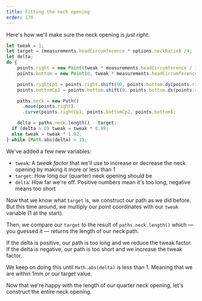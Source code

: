 ```yaml
---
title: Fitting the neck opening
order: 170
---
```


Here's how we'll make sure the neck opening is *just right*:

```js
let tweak = 1;
let target = (measurements.headCircumference * options.neckRatio) /4;
let delta;
do {
	points.right = new Point(tweak * measurements.headCircumference / 10, 0);
	points.bottom = new Point(0, tweak * measurements.headCircumference / 12);

	points.rightCp1 = points.right.shift(90, points.bottom.dy(points.right)/2);
	points.bottomCp2 = points.bottom.shift(0, points.bottom.dx(points.right)/2);

	paths.neck = new Path()
	  .move(points.right)
	  .curve(points.rightCp1, points.bottomCp2, points.bottom);

	delta = paths.neck.length() - target;
  if (delta > 0) tweak = tweak * 0.99;
  else tweak = tweak * 1.02;
} while (Math.abs(delta) > 1);
```

We've added a few new variables:

 - `tweak`: A *tweak factor* that we'll use to increase or decrease the neck opening by making it more or less than 1
 - `target`: How long our (quarter) neck opening should be
 - `delta`: How far we're off. Positive numbers mean it's too long, negative means too short

Now that we know what `target` is, we construct our path as we did before.
But this time around, we multiply our point coordinates with our `tweak` variable (1 at the start).

Then, we compare our `target` to the result of `paths.neck.length()` which — you guessed it — returns the 
length of our neck path.

If the delta is positive, our path is too long and we reduce the tweak factor.  
If the delta is negative, our path is too short and we increase the tweak factor.

We keep on doing this until `Math.abs(delta)` is less than 1. Meaning that we are within 1mm or our target value.

<Example pattern="tutorial" part="step2" caption="It might look the same as before, but now it's just right" />

Now that we're happy with the length of our quarter neck opening, let's construct the entire neck opening.

